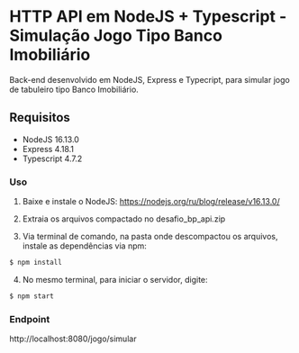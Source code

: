 # HTTP API em NodeJS + Typescript - Simulação Jogo Tipo Banco Imobiliário

Back-end desenvolvido em NodeJS, Express e Typecript, para simular jogo de 
tabuleiro tipo Banco Imobiliário.


## Requisitos

- NodeJS 16.13.0
- Express 4.18.1
- Typescript 4.7.2


### Uso
1. Baixe e instale o NodeJS:
https://nodejs.org/ru/blog/release/v16.13.0/

2. Extraia os arquivos compactado no desafio_bp_api.zip

3. Via terminal de comando, na pasta onde descompactou os arquivos,
instale as dependências via npm:
```sh
$ npm install
```

4. No mesmo terminal, para iniciar o servidor, digite:
```sh
$ npm start
```


### Endpoint
http://localhost:8080/jogo/simular
